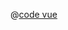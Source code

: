 <ClientOnly>
  <common-code-view name="data-fill-extrusion" :is-code-view="false"/>
</ClientOnly>

@[code vue](../.vuepress/components/map/data/fill-extrusion.vue)
